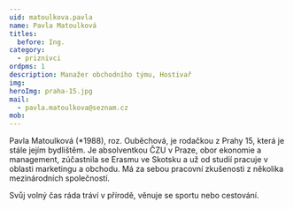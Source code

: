 ```yaml
---
uid: matoulkova.pavla
name: Pavla Matoulková
titles:
  before: Ing.
category:
  - priznivci
ordpms: 1
description: Manažer obchodního týmu, Hostivař
img: 
heroImg: praha-15.jpg
mail:
  - pavla.matoulkova@seznam.cz
mob:
---
```


Pavla Matoulková (*1988), roz. Ouběchová, je rodačkou z Prahy 15, která je stále jejím bydlištěm. Je absolventkou ČZU v Praze, obor ekonomie a management, zúčastnila se Erasmu ve Skotsku a už od studií pracuje v oblasti marketingu a obchodu. Má za sebou pracovní zkušenosti z několika mezinárodních společností.
 
Svůj volný čas ráda tráví v přírodě, věnuje se sportu nebo cestování. 
